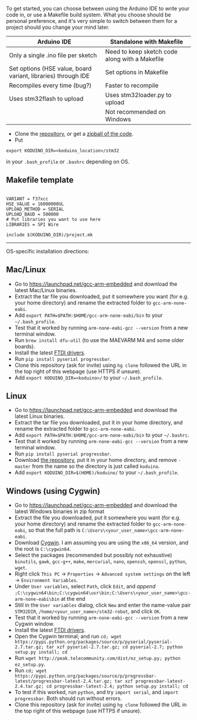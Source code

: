 
To get started, you can choose between using the Arduino IDE to write your code in, or use a Makefile build system. What you choose should be personal preference, and it's very simple to switch between them for a project should you change your mind later.

| Arduino IDE | Standalone with Makefile |
|---------------------------------------------------------------|------------------------------------------------|
| Only a single .ino file per sketch | Need to keep sketch code along with a Makefile |
| Set options (HSE value, board variant, libraries) through IDE | Set options in Makefile |
| Recompiles every time (bug?) | Faster to recompile |
| Uses stm32flash to upload | Uses stm32loader.py to upload |
|  | Not recommended on Windows |


* Clone the [repository](https://github.com/avikde/koduino), or get a [zipball of the code](http://github.com/avikde/koduino/zipball/master/).
* Put
~~~
export KODUINO_DIR=<koduino_location>/stm32
~~~
in your `.bash_profile` or `.bashrc` depending on OS.

## Makefile template

~~~{.sh}

VARIANT = f37xcc
HSE_VALUE = 16000000UL
UPLOAD_METHOD = SERIAL
UPLOAD_BAUD = 500000
# Put libraries you want to use here
LIBRARIES = SPI Wire

include $(KODUINO_DIR)/project.mk

~~~

---


OS-specific installation directions:

## Mac/Linux

* Go to https://launchpad.net/gcc-arm-embedded and download the latest Mac/Linux binaries.
* Extract the tar file you downloaded, put it somewhere you want (for e.g. your home directory) and rename the extracted folder to `gcc-arm-none-eabi`.
* Add `export PATH=$PATH:$HOME/gcc-arm-none-eabi/bin` to your `~/.bash_profile`.
* Test that it worked by running `arm-none-eabi-gcc --version` from a new terminal window.
* Run `brew install dfu-util` (to use the MAEVARM M4 and some older boards).
* Install the latest [FTDI drivers](http://www.ftdichip.com/Drivers/VCP.htm).
* Run `pip install pyserial progressbar`.
* Clone this repository (ask for invite) using `hg clone` followed the URL in the top right of this webpage (use HTTPS if unsure).
* Add `export KODUINO_DIR=<koduino>/` to your `~/.bash_profile`.

## Linux

* Go to https://launchpad.net/gcc-arm-embedded and download the latest Linux binaries.
* Extract the tar file you downloaded, put it in your home directory, and rename the extracted folder to `gcc-arm-none-eabi`.
* Add `export PATH=$PATH:$HOME/gcc-arm-none-eabi/bin` to your `~/.bashrc`.
* Test that it worked by running `arm-none-eabi-gcc --version` from a new terminal window.
* Run `pip install pyserial progressbar`.
* Download [the repository](https://github.com/avikde/koduino), put it in your home directory, and remove `-master` from the name so the directory is just called `koduino`.
* Add `export KODUINO_DIR=$(HOME)/koduino/` to your `~/.bash_profile`.

## Windows (using Cygwin)

* Go to https://launchpad.net/gcc-arm-embedded and download the latest Windows binaries in zip format
* Extract the file you downloaded, put it somewhere you want (for e.g. your home directory) and rename the extracted folder to `gcc-arm-none-eabi`, so that the full path is `C:\Users\<your_user_name>\gcc-arm-none-eabi`.
* Download [Cygwin](https://www.cygwin.com/install.html). I am assuming you are using the `x86_64` version, and the root is `C:\cygwin64`.
* Select the packages (recommended but possibly not exhaustive) `binutils`, `gawk`, `gcc-g++`, `make`, `mercurial`, `nano`, `openssh`, `openssl`, `python`, `wget`.
* Right click `This PC` -> `Properties` -> `Advanced system settings` on the left -> `Environment Variables`.
* Under `User variables`, select `Path`, click `Edit`, and *append* `;C:\cygwin64\bin;C:\cygwin64\usr\bin;C:\Users\<your_user_name>\gcc-arm-none-eabi\bin` at the end
* Still in the `User variables` dialog, click `New` and enter the name-value pair `STM32DIR`, `/home/<your_user_name>/stm32-robot`, and click `OK`.
* Test that it worked by running `arm-none-eabi-gcc --version` from a new Cygwin window.
* Install the latest [FTDI drivers](http://www.ftdichip.com/Drivers/VCP.htm).
* Open the Cygwin terminal; and run `cd; wget https://pypi.python.org/packages/source/p/pyserial/pyserial-2.7.tar.gz; tar xzf pyserial-2.7.tar.gz; cd pyserial-2.7; python setup.py install; cd`
* Run `wget http://peak.telecommunity.com/dist/ez_setup.py; python ez_setup.py`.
* Run `cd; wget https://pypi.python.org/packages/source/p/progressbar-latest/progressbar-latest-2.4.tar.gz; tar xzf progressbar-latest-2.4.tar.gz; cd progressbar-latest-2.4; python setup.py install; cd`
* To test if this worked, run `python`, and try `import serial`, and `import progressbar`. Both should run without errors.
* Clone this repository (ask for invite) using `hg clone` followed the URL in the top right of this webpage (use HTTPS if unsure).

